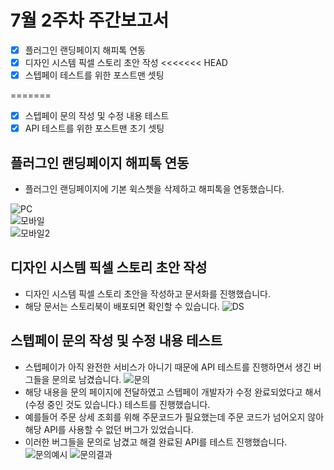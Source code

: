 # 7월 2주차 주간보고서

- [x] 플러그인 랜딩페이지 해피톡 연동
- [x] 디자인 시스템 픽셀 스토리 초안 작성
      <<<<<<< HEAD
- [x] 스텝페이 테스트를 위한 포스트맨 셋팅

=======

- [x] 스텝페이 문의 작성 및 수정 내용 테스트
- [x] API 테스트를 위한 포스트맨 초기 셋팅

## 플러그인 랜딩페이지 해피톡 연동

- 플러그인 랜딩페이지에 기본 윅스쳇을 삭제하고 해피톡을 연동했습니다.

![PC](./asset/해피톡.png)  
![모바일](./asset/%EB%AA%A8%EB%B0%94%EC%9D%BC1.png)  
![모바일2](./asset/%EB%AA%A8%EB%B0%94%EC%9D%BC2.png)

## 디자인 시스템 픽셀 스토리 초안 작성

- 디자인 시스템 픽셀 스토리 초안을 작성하고 문서화를 진행했습니다.
- 해당 문서는 스토리북이 배포되면 확인할 수 있습니다.
  ![DS](./asset/%EB%94%94%EC%9E%90%EC%9D%B8%EC%8B%9C%EC%8A%A4%ED%85%9C.png)

## 스텝페이 문의 작성 및 수정 내용 테스트

- 스텝페이가 아직 완전한 서비스가 아니기 때문에 API 테스트를 진행하면서 생긴 버그들을 문의로 남겼습니다.
  ![문의](./asset/%EB%AC%B8%EC%9D%98.png)
- 해당 내용을 문의 페이지에 전달하였고 스텝페이 개발자가 수정 완료되었다고 해서 (수정 중인 것도 있습니다.) 테스트를 진행했습니다.
- 예를들어 주문 상세 조회를 위해 주문코드가 필요했는데 주문 코드가 넘어오지 않아 해당 API를 사용할 수 없던 버그가 있었습니다.
- 이러한 버그들을 문의로 남겼고 해결 완료된 API를 테스트 진행했습니다.
  ![문의예시](./asset/문의해결.png)
  ![문의결과](./asset/문의결과.PNG)
